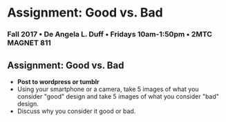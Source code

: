 # Assignment: Good vs. Bad

### Fall 2017 • De Angela L. Duff • Fridays 10am-1:50pm • 2MTC MAGNET 811

## Assignment: Good vs. Bad

* **Post to wordpress or tumblr**
* Using your smartphone or a camera, take 5 images of what you consider "good" design and take 5 images of what you consider "bad" design.
* Discuss why you consider it good or bad.

